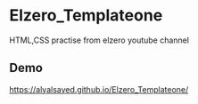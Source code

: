 # Elzero_Templateone
HTML,CSS practise from elzero youtube channel

## Demo
https://alyalsayed.github.io/Elzero_Templateone/
